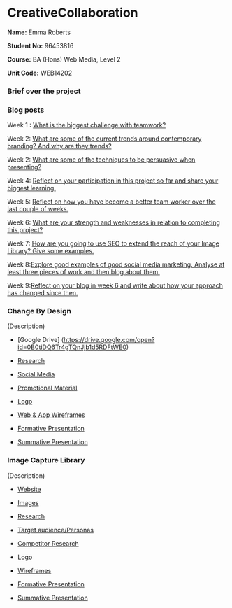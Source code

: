 # CreativeCollaboration
 
**Name:** Emma Roberts

**Student No:** 96453816

**Course:** BA (Hons) Web Media, Level 2

**Unit Code:** WEB14202

### Brief over the project


### Blog posts

Week 1 : [What is the biggest challenge with teamwork?](https://medium.com/@e.roberts/what-is-the-biggest-challenge-with-teamwork-1e0e745fef27) 

Week 2: [What are some of the current trends around contemporary branding? And why are they trends?](https://medium.com/@e.roberts/what-are-some-of-the-current-trends-around-contemporary-branding-887eee6300b) 

Week 2: [What are some of the techniques to be persuasive when presenting?](https://medium.com/@e.roberts/what-are-some-of-the-techniques-to-be-persuasive-when-presenting-118a7ea1a288) 

Week 4: [Reflect on your participation in this project so far and share your biggest learning.](https://medium.com/@e.roberts/reflect-on-your-participation-in-this-project-so-far-and-share-your-biggest-learning-8638b9bd8499) 

Week 5: [Reflect on how you have become a better team worker over the last couple of weeks.](https://medium.com/@e.roberts/reflect-on-how-you-have-become-a-better-team-worker-over-the-last-couple-of-weeks-9d99527bf4ed)

Week 6: [What are your strength and weaknesses in relation to completing this project?]() 

Week 7: [How are you going to use SEO to extend the reach of your Image Library? Give some examples.]()

Week 8:[Explore good examples of good social media marketing. Analyse at least three pieces of work and then blog about them.]()

Week 9:[Reflect on your blog in week 6 and write about how your approach has changed since then.]()


### Change By Design

(Description)

- [Google Drive] (https://drive.google.com/open?id=0B0tiDQ6Tr4gTQnJjb1d5RDFtWE0)

- [Research](https://drive.google.com/open?id=1LZj8ygEYNuoT5PHc7kQNhaNgRkRmL57s)

- [Social Media](https://www.instagram.com/___easyjet/)

- [Promotional Material](https://drive.google.com/open?id=1bFNNsJZFzJs48fWcSJ2I9s1FSnvFwqZ7)

- [Logo](https://drive.google.com/open?id=1wljkaPcOtnLO-oTBvYcow8cXfCCxL0hf)

- [Web & App Wireframes](https://drive.google.com/open?id=11k_TRqod3gyyK7UBMOUdc_9YimdK0snS)

- [Formative Presentation](https://drive.google.com/file/d/1yGtqgxu4G52vSk4TqVwpKVaM_vmAcF2u/view?usp=sharing)

- [Summative Presentation](https://drive.google.com/file/d/1zwJXXhW1BErJ8dBS5JArPcwJkt1xTor9/view?usp=sharing)



### Image Capture Library

(Description)

- [Website]()

- [Images]()

- [Research]()

- [Target audience/Personas]()

- [Competitor Research]()

- [Logo]()

- [Wireframes]()

- [Formative Presentation]()

- [Summative Presentation]()
